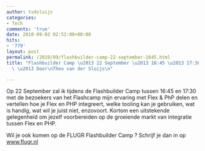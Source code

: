 ```yaml
---
author: tvdsluijs
categories:
- Tech
comments: 'true'
date: 2010-09-02 02:52:00+00:00
hits:
- '779'
layout: post
permalink: /2010/09/flashbuilder-camp-22-september-1645.html
title: "Flashbuilder Camp \u2013 22 September \u2013 16:45 \u2013 17:30 Flex en PHP\
  \ \u2013 Door\nTheo van der Sluijs\n"

---
```

Op 22 September zal ik tijdens de Flashbuilder Camp tussen 16:45 en 17:30 met de bezoekers van het Flashcamp mijn ervaring met Flex & PhP delen en vertellen hoe je Flex en PHP integreert, welke tooling kan je gebruiken, wat is handig, wat wil je juist niet, enzovoort. Kortom een uitstekende gelegenheid om jezelf voorbereiden op de groeiende markt van integratie tussen Flex en PHP.

Wil je ook komen op de FLUGR Flashbuilder Camp ? Schrijf je dan in op www.flugr.nl